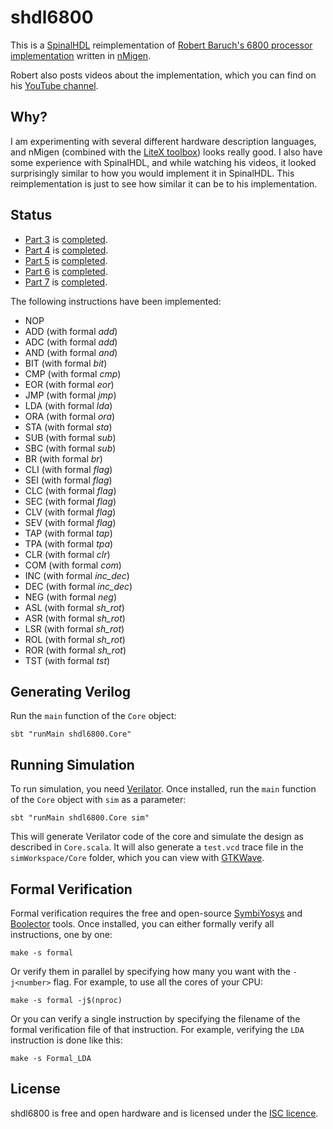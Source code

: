 shdl6800
============
This is a [SpinalHDL](https://github.com/SpinalHDL/SpinalHDL) reimplementation of [Robert Baruch's 6800 processor implementation](https://github.com/RobertBaruch/n6800) written in [nMigen](https://github.com/m-labs/nmigen).

Robert also posts videos about the implementation, which you can find on his [YouTube channel](https://www.youtube.com/channel/UCBcljXmuXPok9kT_VGA3adg). 

## Why?

I am experimenting with several different hardware description languages, and nMigen (combined with the [LiteX toolbox](https://github.com/enjoy-digital/litex)) looks really good.
I also have some experience with SpinalHDL, and while watching his videos, it looked surprisingly similar to how you would implement it in SpinalHDL. This reimplementation is just to see how similar it can be to his implementation.

## Status

- [Part 3](https://www.youtube.com/watch?v=aLQqOxnVMOQ) is [completed](https://github.com/GuzTech/shdl6800/tree/part_3).
- [Part 4](https://www.youtube.com/watch?v=xqMtyCu4lME) is [completed](https://github.com/GuzTech/shdl6800/tree/part_4).
- [Part 5](https://www.youtube.com/watch?v=9MMb9dSnNvo) is [completed](https://github.com/GuzTech/shdl6800/tree/part_5).
- [Part 6](https://www.youtube.com/watch?v=C6sUaElP9hA) is [completed](https://github.com/GuzTech/shdl6800/tree/part_6).
- [Part 7](https://www.youtube.com/watch?v=AerXEa84jsc) is [completed](https://github.com/GuzTech/shdl6800/tree/part_7).

The following instructions have been implemented:

- NOP
- ADD (with formal *add*)
- ADC (with formal *add*)
- AND (with formal *and*)
- BIT (with formal *bit*)
- CMP (with formal *cmp*)
- EOR (with formal *eor*)
- JMP (with formal *jmp*)
- LDA (with formal *lda*)
- ORA (with formal *ora*)
- STA (with formal *sta*)
- SUB (with formal *sub*)
- SBC (with formal *sub*)
- BR  (with formal *br*)
- CLI (with formal *flag*)
- SEI (with formal *flag*)
- CLC (with formal *flag*)
- SEC (with formal *flag*)
- CLV (with formal *flag*)
- SEV (with formal *flag*)
- TAP (with formal *tap*)
- TPA (with formal *tpa*)
- CLR (with formal *clr*)
- COM (with formal *com*)
- INC (with formal *inc_dec*)
- DEC (with formal *inc_dec*)
- NEG (with formal *neg*)
- ASL (with formal *sh_rot*)
- ASR (with formal *sh_rot*)
- LSR (with formal *sh_rot*)
- ROL (with formal *sh_rot*)
- ROR (with formal *sh_rot*)
- TST (with formal *tst*)

## Generating Verilog

Run the `main` function of the `Core` object:

```
sbt "runMain shdl6800.Core"
```

## Running Simulation

To run simulation, you need [Verilator](https://www.veripool.org/wiki/verilator). Once installed, run the `main` function of the `Core` object with `sim` as a parameter:

```
sbt "runMain shdl6800.Core sim"
```

This will generate Verilator code of the core and simulate the design as described in `Core.scala`. It will also generate a `test.vcd` trace file in the `simWorkspace/Core` folder, which you can view with [GTKWave](http://gtkwave.sourceforge.net/).

## Formal Verification

Formal verification requires the free and open-source [SymbiYosys](https://symbiyosys.readthedocs.io/en/latest/quickstart.html) and [Boolector](https://boolector.github.io/) tools. Once installed, you can either formally verify all instructions, one by one:

```
make -s formal
```

Or verify them in parallel by specifying how many you want with the `-j<number>` flag. For example, to use all the cores of your CPU:

```
make -s formal -j$(nproc)
```

Or you can verify a single instruction by specifying the filename of the formal verification file of that instruction. For example, verifying the `LDA` instruction is done like this:

```
make -s Formal_LDA
```

## License

shdl6800 is free and open hardware and is licensed under the [ISC licence](http://en.wikipedia.org/wiki/ISC_license).
